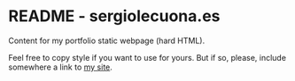 # README - sergiolecuona.es 

Content for my portfolio static webpage (hard HTML).

Feel free to copy style if you want to use for yours.
But if so, please, include somewhere a link to [my site](https://sergiolecuona.es/index.html "sergiolecuona.es").
